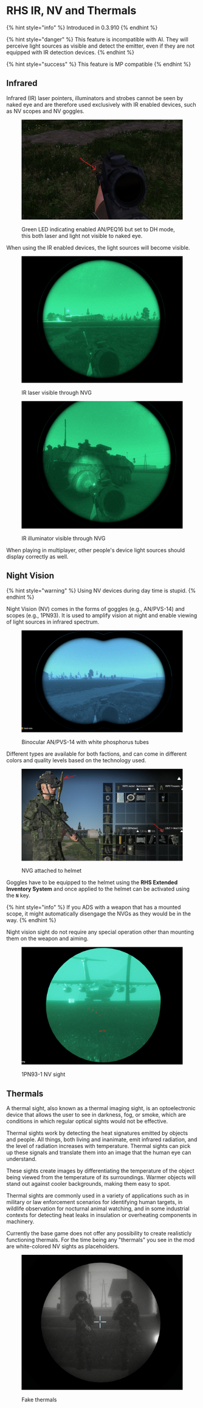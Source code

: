 # RHS IR, NV and Thermals

{% hint style="info" %}
Introduced in 0.3.910
{% endhint %}

{% hint style="danger" %}
This feature is incompatible with AI. They will perceive light sources as visible and detect the emitter, even if they are not equipped with IR detection devices.
{% endhint %}

{% hint style="success" %}
This feature is MP compatible
{% endhint %}

## Infrared

Infrared (IR) laser pointers, illuminators and strobes cannot be seen by naked eye and are therefore used exclusively with IR enabled devices, such as NV scopes and NV goggles.

<figure><img src="../../.gitbook/assets/image (15).png" alt=""><figcaption><p>Green LED indicating enabled AN/PEQ16 but set to DH mode, this both laser and light not visible to naked eye.</p></figcaption></figure>

When using the IR enabled devices, the light sources will become visible.

<figure><img src="../../.gitbook/assets/image (19).png" alt=""><figcaption><p>IR laser visible through NVG</p></figcaption></figure>

<figure><img src="../../.gitbook/assets/image (12).png" alt=""><figcaption><p>IR illuminator visible through NVG</p></figcaption></figure>

When playing in multiplayer, other people's device light sources should display correctly as well.

## Night Vision

{% hint style="warning" %}
Using NV devices during day time is stupid.
{% endhint %}

Night Vision (NV) comes in the forms of goggles (e.g., AN/PVS-14) and scopes (e.g., 1PN93). It is used to amplify vision at night and enable viewing of light sources in infrared spectrum.

<figure><img src="../../.gitbook/assets/image (8).png" alt=""><figcaption><p>Binocular AN/PVS-14 with white phosphorus tubes</p></figcaption></figure>

Different types are available for both factions, and can come in different colors and quality levels based on the technology used.

<figure><img src="../../.gitbook/assets/image (3).png" alt=""><figcaption><p>NVG attached to helmet</p></figcaption></figure>

Goggles have to be equipped to the helmet using the **RHS Extended Inventory System** and once applied to the helmet can be activated using the **`N`** key.

{% hint style="info" %}
If you ADS with a weapon that has a mounted scope, it might automatically disengage the NVGs as they would be in the way.
{% endhint %}

Night vision sight do not require any special operation other than mounting them on the weapon and aiming.

<figure><img src="../../.gitbook/assets/image (5).png" alt=""><figcaption><p>1PN93-1 NV sight</p></figcaption></figure>

## Thermals

A thermal sight, also known as a thermal imaging sight, is an optoelectronic device that allows the user to see in darkness, fog, or smoke, which are conditions in which regular optical sights would not be effective.

Thermal sights work by detecting the heat signatures emitted by objects and people. All things, both living and inanimate, emit infrared radiation, and the level of radiation increases with temperature. Thermal sights can pick up these signals and translate them into an image that the human eye can understand.

These sights create images by differentiating the temperature of the object being viewed from the temperature of its surroundings. Warmer objects will stand out against cooler backgrounds, making them easy to spot.

Thermal sights are commonly used in a variety of applications such as in military or law enforcement scenarios for identifying human targets, in wildlife observation for nocturnal animal watching, and in some industrial contexts for detecting heat leaks in insulation or overheating components in machinery.

Currently the base game does not offer any possibility to create realisticly functioning thermals. For the time being any "thermals" you see in the mod are white-colored NV sights as placeholders.

<figure><img src="../../.gitbook/assets/image (20).png" alt=""><figcaption><p>Fake thermals</p></figcaption></figure>
